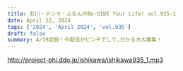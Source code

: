 ```yaml
---
title: 石川・ホンマ・ぶるんのBe-SIDE Your Life! vol.935-1
date: April 22, 2024
tags: ['2024', 'April 2024', 'vol.935']
draft: false
summary: 4/19収録！今配信がピンチでして…分かる方大募集！
---
```


http://project-phi.ddo.jp/ishikawa/ishikawa935_1.mp3

